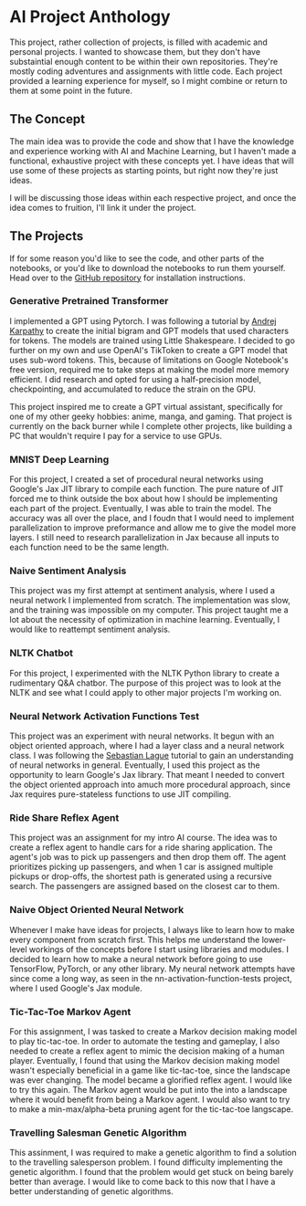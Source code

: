 # AI Project Anthology
This project, rather collection of projects, is filled with academic and personal projects.
I wanted to showcase them, but they don't have substaintial enough content to be within their
own repositories. They're mostly coding adventures and assignments with little code. Each
project provided a learning experience for myself, so I might combine or return to them at
some point in the future.

## The Concept
The main idea was to provide the code and show that I have the knowledge and experience working
with AI and Machine Learning, but I haven't made a functional, exhaustive project with these
concepts yet. I have ideas that will use some of these projects as starting points, but right now
they're just ideas.

I will be discussing those ideas within each respective project, and once the idea comes to fruition,
I'll link it under the project.

## The Projects
If for some reason you'd like to see the code, and other parts of the notebooks, or you'd like to
download the notebooks to run them yourself. Head over to the [GitHub repository](https://github.com/kalvingarcia/ai-collections)
for installation instructions.

### Generative Pretrained Transformer
I implemented a GPT using Pytorch. I was following a tutorial by [Andrej Karpathy](https://karpathy.ai/) to create the initial
bigram and GPT models that used characters for tokens. The models are trained using Little Shakespeare. I
decided to go further on my own and use OpenAI's TikToken to create a GPT model that uses sub-word tokens.
This, because of limitations on Google Notebook's free version, required me to take steps at making the model
more memory efficient. I did research and opted for using a half-precision model, checkpointing, and accumulated
to reduce the strain on the GPU.

This project inspired me to create a GPT virtual assistant, specifically for one of my other geeky hobbies:
anime, manga, and gaming. That project is currently on the back burner while I complete other projects, like
building a PC that wouldn't require I pay for a service to use GPUs.

### MNIST Deep Learning
For this project, I created a set of procedural neural networks using Google's Jax JIT library to compile each function.
The pure nature of JIT forced me to think outside the box about how I should be implementing each part of the
project. Eventually, I was able to train the model. The accuracy was all over the place, and I foudn that I would
need to implement parallelization to improve preformance and allow me to give the model more layers. I still need
to research parallelization in Jax because all inputs to each function need to be the same length.

### Naive Sentiment Analysis
This project was my first attempt at sentiment analysis, where I used a neural network I implemented from scratch.
The implementation was slow, and the training was impossible on my computer. This project taught me a lot about the
necessity of optimization in machine learning. Eventually, I would like to reattempt sentiment analysis.

### NLTK Chatbot
For this project, I experimented with the NLTK Python library to create a rudimentary Q&A chatbor. The purpose of this
project was to look at the NLTK and see what I could apply to other major projects I'm working on.

### Neural Network Activation Functions Test
This project was an experiment with neural networks. It begun with an object oriented approach, where I had a layer class
and a neural network class. I was following the [Sebastian Lague](https://www.youtube.com/c/SebastianLague) tutorial to gain 
an understanding of neural networks in general. Eventually, I used this project as the opportunity to learn Google's Jax 
library. That meant I needed to convert the object oriented approach into amuch more procedural approach, since Jax requires
pure-stateless functions to use JIT compiling.

### Ride Share Reflex Agent
This project was an assignment for my intro AI course. The idea was to create a reflex agent to handle cars for a ride sharing
application. The agent's job was to pick up passengers and then drop them off. The agent prioritizes picking up passengers, and
when 1 car is assigned multiple pickups or drop-offs, the shortest path is generated using a recursive search. The passengers
are assigned based on the closest car to them.

### Naive Object Oriented Neural Network
Whenever I make have ideas for projects, I always like to learn how to make every component from scratch first. This helps me
understand the lower-level workings of the concepts before I start using libraries and modules. I decided to learn how to make 
a neural network before going to use TensorFlow, PyTorch, or any other library. My neural network attempts have since come a 
long way, as seen in the nn-activation-function-tests project, where I used Google's Jax module.

### Tic-Tac-Toe Markov Agent
For this assignment, I was tasked to create a Markov decision making model to play tic-tac-toe. In order to automate the testing
and gameplay, I also needed to create a reflex agent to mimic the decision making of a human player. Eventually, I found that using
the Markov decision making model wasn't especially beneficial in a game like tic-tac-toe, since the landscape was ever changing.
The model became a glorified reflex agent. I would like to try this again. The Markov agent would be put into the into a landscape
where it would benefit from being a Markov agent. I would also want to try to make a min-max/alpha-beta pruning agent for the
tic-tac-toe langscape.

### Travelling Salesman Genetic Algorithm
This assinment, I was required to make a genetic algorithm to find a solution to the travelling salesperson problem. I found 
difficulty implementing the genetic algorithm. I found that the problem would get stuck on being barely better than average. 
I would like to come back to this now that I have a better understanding of genetic algorithms.